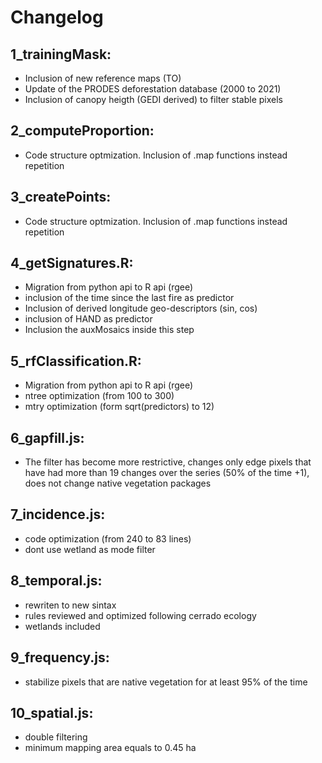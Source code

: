 
# Changelog <br>
## 1_trainingMask:
  * Inclusion of new reference maps (TO)
  * Update of the PRODES deforestation database (2000 to 2021) 
  * Inclusion of canopy heigth (GEDI derived) to filter stable pixels

## 2_computeProportion:
  * Code structure optmization. Inclusion of .map functions instead repetition 

## 3_createPoints:
  * Code structure optmization. Inclusion of .map functions instead repetition 

## 4_getSignatures.R:
  * Migration from python api to R api (rgee)
  * inclusion of the time since the last fire as predictor
  * Inclusion of derived longitude geo-descriptors (sin, cos)
  * inclusion of HAND as predictor 
  * Inclusion the auxMosaics inside this step

## 5_rfClassification.R:
  * Migration from python api to R api (rgee)
  * ntree optimization (from 100 to 300)
  * mtry optimization (form sqrt(predictors) to 12)  

## 6_gapfill.js:
  * The filter has become more restrictive, changes only edge pixels that have had more than 19 changes over the series (50% of the time +1), does not change native vegetation packages 

## 7_incidence.js:
  * code optimization (from 240 to 83 lines)
  * dont use wetland as mode filter 

## 8_temporal.js:
  * rewriten to new sintax 
  * rules reviewed and optimized following cerrado ecology
  * wetlands included 
 
 ## 9_frequency.js:
  * stabilize pixels that are native vegetation for at least 95% of the time

 
 ## 10_spatial.js:
  * double filtering
  * minimum mapping area equals to 0.45 ha
 



